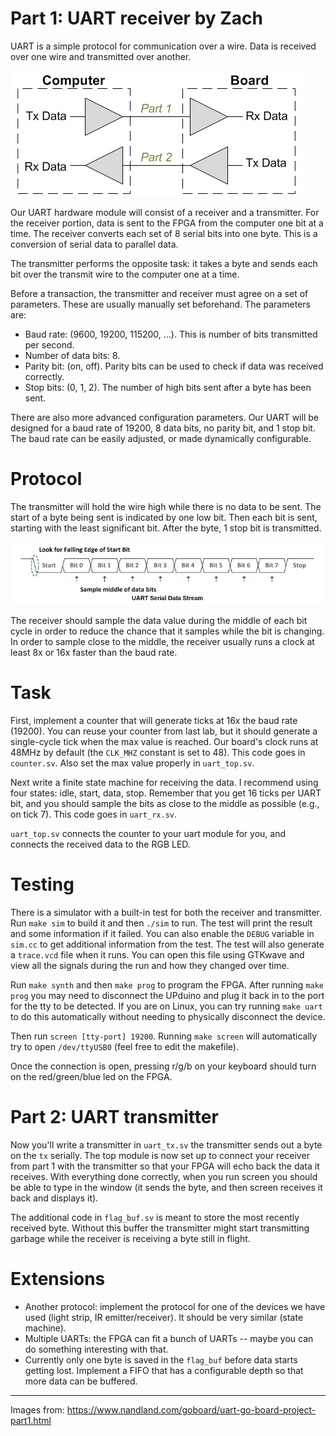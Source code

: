 # Part 1: UART receiver by Zach

UART is a simple protocol for communication over a wire. Data is received over
one wire and transmitted over another.

![uart](img/uart.png)

Our UART hardware module will consist of a receiver and a transmitter. For the receiver
portion, data is sent to the FPGA from the computer one bit at a time. The receiver
converts each set of 8 serial bits into one byte. This is a conversion of serial data
to parallel data.

The transmitter performs the opposite task: it takes a byte and sends each bit
over the transmit wire to the computer one at a time.

Before a transaction, the transmitter and receiver must agree on a set of parameters.
These are usually manually set beforehand. The parameters are:

* Baud rate: (9600, 19200, 115200, ...). This is number of bits transmitted per second.
* Number of data bits: 8.
* Parity bit: (on, off). Parity bits can be used to check if data was received correctly.
* Stop bits: (0, 1, 2). The number of high bits sent after a byte has been sent.

There are also more advanced configuration parameters. Our UART will be designed for
a baud rate of 19200, 8 data bits, no parity bit, and 1 stop bit. The baud rate
can be easily adjusted, or made dynamically configurable.

# Protocol

The transmitter will hold the wire high while there is no data to be sent. The start
of a byte being sent is indicated by one low bit. Then each bit is sent, starting
with the least significant bit. After the byte, 1 stop bit is transmitted.

![uart-protocol](img/uart-protocol.png)

The receiver should sample the data value during the middle of each bit cycle
in order to reduce the chance that it samples while the bit is changing. In
order to sample close to the middle, the receiver usually runs a clock at least
8x or 16x faster than the baud rate.

# Task

First, implement a counter that will generate ticks at 16x the baud rate
(19200). You can reuse your counter from last lab, but it should generate a
single-cycle tick when the max value is reached. Our board's clock runs at 48MHz
by default (the `CLK_MHZ` constant is set to 48). This code goes in `counter.sv`.
Also set the max value properly in `uart_top.sv`.

Next write a finite state machine for receiving the data. I recommend using
four states: idle, start, data, stop. Remember that you get 16 ticks per UART
bit, and you should sample the bits as close to the middle as possible (e.g.,
on tick 7). This code goes in `uart_rx.sv`.

`uart_top.sv` connects the counter to your uart module for you, and connects
the received data to the RGB LED.

# Testing

There is a simulator with a built-in test for both the receiver and
transmitter. Run `make sim` to build it and then `./sim` to run. The test will
print the result and some information if it failed. You can also enable the
`DEBUG` variable in `sim.cc` to get additional information from the test. The
test will also generate a `trace.vcd` file when it runs. You can open this file
using GTKwave and view all the signals during the run and how they changed over
time.

Run `make synth` and then `make prog` to program the FPGA. After running `make
prog` you may need to disconnect the UPduino and plug it back in to the port
for the tty to be detected. If you are on Linux, you can try running `make
uart` to do this automatically without needing to physically disconnect the
device.

Then run `screen [tty-port] 19200`. Running `make screen` will automatically
try to open `/dev/ttyUSB0` (feel free to edit the makefile).

Once the connection is open, pressing r/g/b on your keyboard should turn on the
red/green/blue led on the FPGA.

# Part 2: UART transmitter

Now you'll write a transmitter in `uart_tx.sv` the transmitter sends out
a byte on the `tx` serially. The top module is now set up to connect your
receiver from part 1 with the transmitter so that your FPGA will echo back the
data it receives. With everything done correctly, when you run screen you
should be able to type in the window (it sends the byte, and then screen
receives it back and displays it).

The additional code in `flag_buf.sv` is meant to store the most recently
received byte. Without this buffer the transmitter might start transmitting
garbage while the receiver is receiving a byte still in flight.

# Extensions

* Another protocol: implement the protocol for one of the devices we have used
  (light strip, IR emitter/receiver). It should be very similar (state
  machine).
* Multiple UARTs: the FPGA can fit a bunch of UARTs -- maybe you can do
  something interesting with that.
* Currently only one byte is saved in the `flag_buf` before data starts getting
  lost. Implement a FIFO that has a configurable depth so that more data can be
  buffered.

---

Images from: https://www.nandland.com/goboard/uart-go-board-project-part1.html
